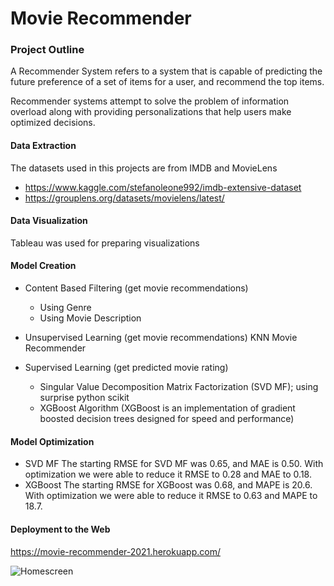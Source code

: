 # Movie Recommender
### Project Outline
A Recommender System refers to a system that is capable of predicting the future preference of a set of items for a user, and recommend the top items.

Recommender systems attempt to solve the problem of information overload along with providing personalizations that help users make optimized decisions.

#### Data Extraction
The datasets used in this projects are from IMDB and MovieLens
- https://www.kaggle.com/stefanoleone992/imdb-extensive-dataset
- https://grouplens.org/datasets/movielens/latest/
 
#### Data Visualization 
Tableau was used for preparing visualizations

#### Model Creation
- Content Based Filtering (get movie recommendations)
  - Using Genre
  - Using Movie Description

- Unsupervised Learning (get movie recommendations)
 KNN Movie Recommender

- Supervised Learning (get predicted movie rating)
  - Singular Value Decomposition Matrix Factorization (SVD MF); using surprise python scikit
  - XGBoost Algorithm (XGBoost is an implementation of gradient boosted decision trees designed for speed and performance)
  
#### Model Optimization
- SVD MF
  The starting RMSE for SVD MF was 0.65, and MAE is 0.50. With optimization we were able to reduce it RMSE to 0.28 and MAE to 0.18.
- XGBoost
  The starting RMSE for XGBoost was 0.68, and MAPE is 20.6. With optimization we were able to reduce it RMSE to 0.63 and MAPE to 18.7.
  
#### Deployment to the Web
  https://movie-recommender-2021.herokuapp.com/

![Homescreen](https://github.com/itspria/BootcampProject1/blob/main/images/home.PNG)
